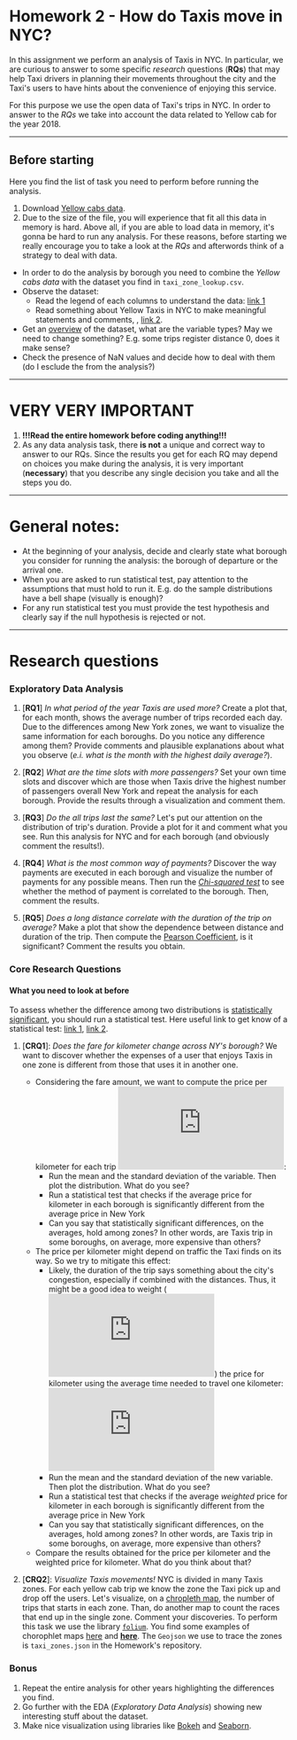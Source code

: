 # Homework 2 - How do Taxis move in NYC? 
In this assignment we perform an analysis of Taxis in NYC. In particular, we are curious to answer to some specific *research* questions (__RQs__) that may help Taxi drivers in planning their movements throughout the city and the Taxi's users to have hints about the convenience of enjoying this service.

For this purpose we use the open data of Taxi's trips in NYC. In order to answer to the *RQs* we take into account the data related to Yellow cab for the year 2018.

____

## Before starting
Here you find the list of task you need to perform before running the analysis.

1. Download [Yellow cabs data](http://www.nyc.gov/html/tlc/html/about/trip_record_data.shtml).
2. Due to the size of the file, you will experience that fit all this data in memory is hard. Above all, if you are able to load data in memory, it's gonna be hard to run any analysis. For these reasons, before starting we really encourage you to take a look at the *RQs* and afterwords think of a strategy to deal with data. 
* In order to do the analysis by borough you need to combine the *Yellow cabs data* with the dataset you find in `taxi_zone_lookup.csv`.
* Observe the dataset:
    * Read the legend of each columns to understand the data: [link 1](http://www.nyc.gov/html/tlc/downloads/pdf/data_dictionary_trip_records_yellow.pdf)
    * Read something about Yellow Taxis in NYC to make meaningful statements and comments, , [link 2](http://www.nyc.gov/html/tlc/downloads/pdf/taxi_information.pdf).
* Get an [overview](https://pandas.pydata.org/pandas-docs/stable/generated/pandas.DataFrame.describe.html) of the dataset, what are the variable types? May we need to change something?  E.g. some trips register distance 0, does it make sense?
* Check the presence of NaN values and decide how to deal with them (do I esclude the from the analysis?)

____ 

# VERY VERY IMPORTANT
1. __!!!Read the entire homework before coding anything!!!__
2. As any data analysis task, there __is not__ a unique and correct way to answer to our RQs. Since the results you get for each RQ may depend on choices you make during the analysis, it is very important (__necessary__) that you describe any single decision you take and all the steps you do.
____



# General notes:
* At the beginning of your analysis, decide and clearly state what borough you consider for running the analysis: the borough of departure or the arrival one.
* When you are asked to run statistical test, pay attention to the assumptions that must hold to run it. E.g. do the sample distributions have a bell shape (visually is enough)?
* For any  run statistical test you must provide the test hypothesis and clearly say if the null hypothesis is rejected or not.

____

# Research questions

### Exploratory Data Analysis
1. [__RQ1__]  *In what period of the year Taxis are used more?* Create a plot that, for each month, shows the average number of trips recorded each day. Due to the differences among New York zones, we want to visualize the same information for each boroughs. Do you notice any difference among them? Provide comments and plausible explanations about what you observe (*e.i. what is the month with the highest daily average?*). 

2. [__RQ2__] *What are the time slots with more passengers?* Set your own time slots and discover which are those when Taxis drive the highest number of passengers overall New York and repeat the analysis for each borough. Provide the results through a visualization and comment them. 

3. [__RQ3__] *Do the all trips last the same?* Let's put our attention on the distribution of trip's duration. Provide a plot for it and comment what you see. Run this analysis for NYC and for each borough (and obviously comment the results!). 

4. [__RQ4__] *What is the most common way of payments?* Discover the way payments are executed in each borough and  visualize the number of payments for any possible means. Then run the [*Chi-squared test*](http://learntech.uwe.ac.uk/da/Default.aspx?pageid=1440) to see whether the method of payment is correlated to the borough. Then, comment the results.

5. [__RQ5__] *Does a long distance correlate with the duration of the trip on average?* Make a plot that show the dependence between distance and duration of the trip. Then compute the [Pearson Coefficient](https://en.wikipedia.org/wiki/Pearson_correlation_coefficient), is it significant? Comment the results you obtain.

### Core Research Questions
#### What you need to look at before 
To assess whether the difference among two distributions is [statistically significant](https://en.wikipedia.org/wiki/Statistical_significance), you should run a statistical test. Here useful link to get know of a statistical test: [link 1](https://towardsdatascience.com/inferential-statistics-series-t-test-using-numpy-2718f8f9bf2f), [link 2](https://machinelearningmastery.com/parametric-statistical-significance-tests-in-python/).

1. [__CRQ1__]: *Does the fare for kilometer change across NY's borough?* We want to discover whether the expenses of a user that enjoys Taxis in one zone is different from those that uses it in another one. 
    * Considering the fare amount, we want to compute the price per kilometer for each trip ![equation](http://latex.codecogs.com/gif.latex?P%27_%7Bkm%7D):
        - Run the mean and the standard deviation of the variable. Then plot the distribution. What do you see?
        - Run a statistical test that checks if the average price for kilometer in each borough is significantly different from the average price in New York
        - Can you say that statistically significant differences, on the averages, hold among zones? In other words, are Taxis trip in some boroughs, on average, more expensive than others? 
    * The price per kilometer might depend on traffic the Taxi finds on its way. So we try to mitigate this effect:
        - Likely, the duration of the trip says something about the city's congestion, especially if combined with the distances. Thus, it might be a good idea to weight (![equation](http://latex.codecogs.com/gif.latex?w)) the price for kilometer using the average time needed to travel one kilometer:
        ![equation](http://latex.codecogs.com/gif.latex?P%27%27_%7Bkm%7D%3Dw%2AP%27%27_%7Bkm%7D)   
        - Run the mean and the standard deviation of the new variable. Then plot the distribution. What do you see?
        - Run a statistical test that checks if the average *weighted* price for kilometer in each borough is significantly different from the average price in New York
        - Can you say that statistically significant differences, on the averages, hold among zones? In other words, are Taxis trip in some boroughs, on average, more expensive than others?            
    * Compare the results obtained for the price per kilometer and the weighted price for kilometer. What do you think about that?
    
2. [__CRQ2__]: *Visualize Taxis movements!* NYC is divided in many Taxis zones. For each yellow cab trip we know the zone the Taxi pick up and drop off the users. Let's visualize, on a [chropleth map](https://en.wikipedia.org/wiki/Choropleth_map), the number of trips that starts in each zone. Than, do another map to count the races that end up in the single zone. Comment your discoveries. To perform this task we use the library [`folium`](https://github.com/python-visualization/folium). You find some examples of chorophlet maps [here](https://nbviewer.jupyter.org/github/python-visualization/folium/blob/master/examples/Colormaps.ipynb) and [__here__](https://medium.com/@austinlasseter/using-folium-to-generate-a-simple-map-of-your-pandas-data-87ddc5d55f8d). The `Geojson` we use to trace the zones is `taxi_zones.json` in the Homework's repository.


### Bonus
1. Repeat the entire analysis for other years highlighting the differences you find.
2. Go further with the EDA (*Exploratory Data Analysis*) showing new interesting stuff about the dataset.
3. Make nice visualization using libraries like [Bokeh](https://bokeh.pydata.org/en/latest/) and [Seaborn](https://seaborn.pydata.org/).


